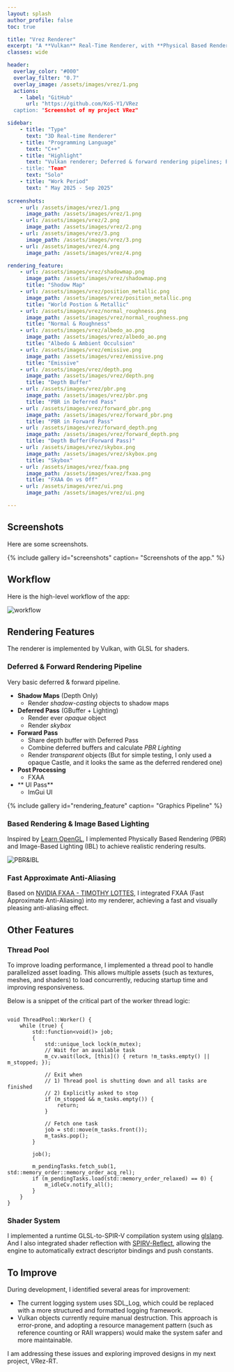 ```yaml
---
layout: splash
author_profile: false
toc: true

title: "Vrez Renderer"
excerpt: "A **Vulkan** Real-Time Renderer, with **Physical Based Rendering**, **Image Based Lighting**,**Forward + Deferred Pipelines**, **Shadow Map**, and **FXAA**."
classes: wide

header:
  overlay_color: "#000"
  overlay_filter: "0.7"
  overlay_image: /assets/images/vrez/1.png
  actions:
    - label: "GitHub"
      url: "https://github.com/KoS-Y1/VRez
  caption: "Screenshot of my project VRez"

sidebar:
    - title: "Type"
      text: "3D Real-time Renderer"
    - title: "Programming Language"
      text: "C++"
    - title: "Highlight"
      text: "Vulkan renderer; Deferred & forward rendering pipelines; Physically Based Rendering; Image Based Lighting; Shadow Map; FXAA
    - title: "Team"
      text: "Solo"
    - title: "Work Period"
      text: " May 2025 - Sep 2025"
    
screenshots:
    - url: /assets/images/vrez/1.png
      image_path: /assets/images/vrez/1.png
    - url: /assets/images/vrez/2.png
      image_path: /assets/images/vrez/2.png
    - url: /assets/images/vrez/3.png
      image_path: /assets/images/vrez/3.png    
    - url: /assets/images/vrez/4.png
      image_path: /assets/images/vrez/4.png

rendering_feature:
    - url: /assets/images/vrez/shadowmap.png
      image_path: /assets/images/vrez/shadowmap.png
      title: "Shodow Map"
    - url: /assets/images/vrez/position_metallic.png
      image_path: /assets/images/vrez/position_metallic.png
      title: "World Postion & Metallic"
    - url: /assets/images/vrez/normal_roughness.png
      image_path: /assets/images/vrez/normal_roughness.png  
      title: "Normal & Roughness"  
    - url: /assets/images/vrez/albedo_ao.png
      image_path: /assets/images/vrez/albedo_ao.png
      title: "Albedo & Ambient Occulsion"
    - url: /assets/images/vrez/emissive.png
      image_path: /assets/images/vrez/emissive.png
      title: "Emissive"
    - url: /assets/images/vrez/depth.png
      image_path: /assets/images/vrez/depth.png
      title: "Depth Buffer"
    - url: /assets/images/vrez/pbr.png
      image_path: /assets/images/vrez/pbr.png
      title: "PBR in Deferred Pass"
    - url: /assets/images/vrez/forward_pbr.png
      image_path: /assets/images/vrez/forward_pbr.png
      title: "PBR in Forward Pass"     
    - url: /assets/images/vrez/forward_depth.png
      image_path: /assets/images/vrez/forward_depth.png
      title: "Depth Buffer(Forward Pass)"   
    - url: /assets/images/vrez/skybox.png
      image_path: /assets/images/vrez/skybox.png
      title: "Skybox"       
    - url: /assets/images/vrez/fxaa.png
      image_path: /assets/images/vrez/fxaa.png
      title: "FXAA On vs Off"         
    - url: /assets/images/vrez/ui.png
      image_path: /assets/images/vrez/ui.png

---
```


## Screenshots

Here are some screenshots.

{% include gallery id="screenshots" caption= "Screenshots of the app." %}

## Workflow

Here is the high-level workflow of the app:

![workflow](/assets/images/vrez/workflow.png)

## Rendering Features

The renderer is implemented by Vulkan, with GLSL for shaders.

### Deferred & Forward Rendering Pipeline

Very basic deferred & forward pipeline.

+ **Shadow Maps** (Depth Only)
    + Render *shadow-casting* objects to shadow maps
+ **Deferred Pass** (GBuffer + Lighting)
    + Render ever *opaque* object
    + Render *skybox*
+ **Forward Pass** 
    + Share depth buffer with Deferred Pass
    + Combine deferred buffers and calculate *PBR Lighting*
    + Render *transparent* objects (But for simple testing, I only used a opaque Castle, and it looks the same as the deferred rendered one)
+ **Post Processing**
    + FXAA
+ ** UI Pass**
    + ImGui UI

{% include gallery id="rendering_feature" caption= "Graphics Pipeline" %}

### Based Rendering & Image Based Lighting

Inspired by [Learn OpenGL](https://learnopengl.com/), I implemented Physically Based Rendering (PBR) and Image-Based Lighting (IBL) to achieve realistic rendering results.

![PBR&IBL](/assets/images/vrez/pbr_result.png)

### Fast Approximate Anti-Aliasing

Based on [NVIDIA FXAA - TIMOTHY LOTTES](https://developer.download.nvidia.com/assets/gamedev/files/sdk/11/FXAA_WhitePaper.pdf), I integrated FXAA (Fast Approximate Anti-Aliasing) into my renderer, achieving a fast and visually pleasing anti-aliasing effect.

## Other Features

### Thread Pool

To improve loading performance, I implemented a thread pool to handle parallelized asset loading.
This allows multiple assets (such as textures, meshes, and shaders) to load concurrently, reducing startup time and improving responsiveness.

Below is a snippet of the critical part of the worker thread logic:

```

void ThreadPool::Worker() {
    while (true) {
        std::function<void()> job;
        {
            std::unique_lock lock(m_mutex);
            // Wait for an available task
            m_cv.wait(lock, [this]() { return !m_tasks.empty() || m_stopped; });

            // Exit when
            // 1) Thread pool is shutting down and all tasks are finished
            // 2) Explicitly asked to stop
            if (m_stopped && m_tasks.empty()) {
                return;
            }

            // Fetch one task
            job = std::move(m_tasks.front());
            m_tasks.pop();
        }

        job();

        m_pendingTasks.fetch_sub(1, std::memory_order::memory_order_acq_rel);
        if (m_pendingTasks.load(std::memory_order_relaxed) == 0) {
            m_idleCv.notify_all();
        }
    }
}

```

### Shader System

I implemented a runtime GLSL-to-SPIR-V compilation system using [glslang](https://github.com/KhronosGroup/glslang). And I also integrated shader reflection with [SPIRV-Reflect](https://github.com/KhronosGroup/SPIRV-Reflect), allowing the engine to automatically extract descriptor bindings and push constants.

## To Improve

During development, I identified several areas for improvement:
+ The current logging system uses SDL_Log, which could be replaced with a more structured and formatted logging framework.
+ Vulkan objects currently require manual destruction. This approach is error-prone, and adopting a resource management pattern (such as reference counting or RAII wrappers) would make the system safer and more maintainable.

I am addressing these issues and exploring improved designs in my next project, VRez-RT.